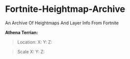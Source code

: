# Fortnite-Heightmap-Archive
An Archive Of Heightmaps And Layer Info From Fortnite

**Athena Terrian:**

>Location: X: Y: Z:

>Scale X: Y: Z:
